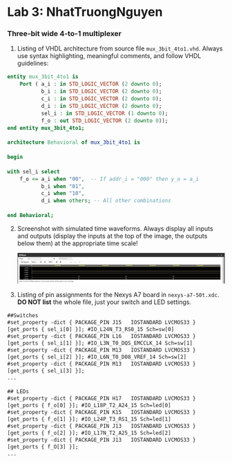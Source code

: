 # Lab 3: NhatTruongNguyen

### Three-bit wide 4-to-1 multiplexer

1. Listing of VHDL architecture from source file `mux_3bit_4to1.vhd`. Always use syntax highlighting, meaningful comments, and follow VHDL guidelines:

```vhdl
entity mux_3bit_4to1 is
    Port ( a_i : in STD_LOGIC_VECTOR (2 downto 0);
           b_i : in STD_LOGIC_VECTOR (2 downto 0);
           c_i : in STD_LOGIC_VECTOR (2 downto 0);
           d_i : in STD_LOGIC_VECTOR (2 downto 0);
           sel_i : in STD_LOGIC_VECTOR (1 downto 0);
           f_o : out STD_LOGIC_VECTOR (2 downto 0));
end entity mux_3bit_4to1;

architecture Behavioral of mux_3bit_4to1 is

begin

with sel_i select
    f_o <= a_i when "00",  -- If addr_i = "000" then y_o = a_i
           b_i when "01",
           c_i when "10",
           d_i when others; -- All other combinations

end Behavioral;
```

2. Screenshot with simulated time waveforms. Always display all inputs and outputs (display the inputs at the top of the image, the outputs below them) at the appropriate time scale!

   ![your figure](https://github.com/Truong16720/DE1/blob/main/03-vivado/images/Sn%C3%ADmek%20obrazovky%202023-03-01%20v%C2%A013.41.07.png)

3. Listing of pin assignments for the Nexys A7 board in `nexys-a7-50t.xdc`. **DO NOT list** the whole file, just your switch and LED settings.

```shell
##Switches
#set_property -dict { PACKAGE_PIN J15   IOSTANDARD LVCMOS33 } [get_ports { sel_i[0] }]; #IO_L24N_T3_RS0_15 Sch=sw[0]
#set_property -dict { PACKAGE_PIN L16   IOSTANDARD LVCMOS33 } [get_ports { sel_i[1] }]; #IO_L3N_T0_DQS_EMCCLK_14 Sch=sw[1]
#set_property -dict { PACKAGE_PIN M13   IOSTANDARD LVCMOS33 } [get_ports { sel_i[2] }]; #IO_L6N_T0_D08_VREF_14 Sch=sw[2]
#set_property -dict { PACKAGE_PIN M13   IOSTANDARD LVCMOS33 } [get_ports { sel_i[3] }];
...

## LEDs
#set_property -dict { PACKAGE_PIN H17   IOSTANDARD LVCMOS33 } [get_ports { f_o[0] }]; #IO_L18P_T2_A24_15 Sch=led[0]
#set_property -dict { PACKAGE_PIN K15   IOSTANDARD LVCMOS33 } [get_ports { f_o[1] }]; #IO_L24P_T3_RS1_15 Sch=led[1]
#set_property -dict { PACKAGE_PIN J13   IOSTANDARD LVCMOS33 } [get_ports { f_o[2] }]; #IO_L17N_T2_A25_15 Sch=led[2]
#set_property -dict { PACKAGE_PIN J13   IOSTANDARD LVCMOS33 } [get_ports { f_O[3] }];
...
```
